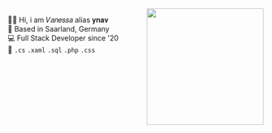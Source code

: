 <img align='right' src="https://media.giphy.com/media/U6YxrKZ84AfppW48r4/giphy.gif" width="230">

🤘🏼 Hi, i am 𝑉𝑎𝑛𝑒𝑠𝑠𝑎 alias 𝐲𝐧𝐚𝐯  
📍 Based in Saarland, Germany  
💻 Full Stack Developer since '20    
🔭 `.cs` `.xaml` `.sql` `.php` `.css` 
